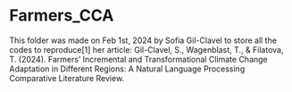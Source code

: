# Farmers_CCA
This folder was made on Feb 1st, 2024 by Sofia Gil-Clavel to store all the codes to reproduce[1] her article:  Gil-Clavel, S., Wagenblast, T., &amp; Filatova, T. (2024). Farmers’ Incremental and Transformational Climate Change Adaptation in Different Regions: A Natural Language Processing Comparative Literature Review.
